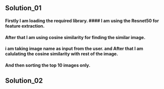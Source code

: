 ## Solution_01

#### Firstly I am loading the required library. #### I am using the Resnet50 for feature extraction.
#### After that I am using cosine similarity for finding the similar image.
#### i am taking image name as input from the user. and After that I am calulating the cosine similarity with rest of the image.
#### And then sorting the top 10 images only.

## Solution_02




